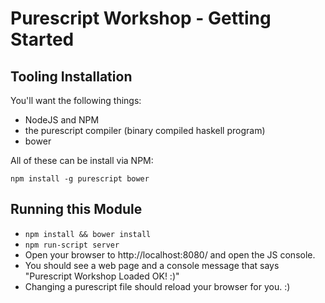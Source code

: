 # Purescript Workshop - Getting Started

## Tooling Installation

You'll want the following things:

- NodeJS and NPM
- the purescript compiler (binary compiled haskell program)
- bower 

All of these can be install via NPM:

```npm install -g purescript bower```

## Running this Module

- ```npm install && bower install```
- ```npm run-script server```
- Open your browser to http://localhost:8080/ and open the JS console.
- You should see a web page and a console message that says "Purescript Workshop Loaded OK! :)"
- Changing a purescript file should reload your browser for you. :)
